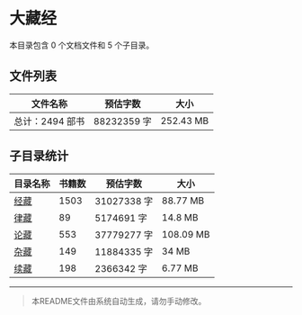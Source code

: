 # 大藏经

本目录包含 0 个文档文件和 5 个子目录。

## 文件列表

| 文件名称 | 预估字数 | 大小 |
|---------|---------|------|
| 总计：2494 部书 | 88232359 字 | 252.43 MB |

## 子目录统计

| 目录名称 | 书籍数 | 预估字数 | 大小 |
|---------|--------|----------|------|
| [经藏](佛藏/大藏经/经藏/README.md) | 1503 | 31027338 字 | 88.77 MB |
| [律藏](佛藏/大藏经/律藏/README.md) | 89 | 5174691 字 | 14.8 MB |
| [论藏](佛藏/大藏经/论藏/README.md) | 553 | 37779277 字 | 108.09 MB |
| [杂藏](佛藏/大藏经/杂藏/README.md) | 149 | 11884335 字 | 34 MB |
| [续藏](佛藏/大藏经/续藏/README.md) | 198 | 2366342 字 | 6.77 MB |

---

> 本README文件由系统自动生成，请勿手动修改。
